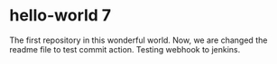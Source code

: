 # hello-world 7
 The first repository in this wonderful world.
 Now, we are changed the readme file to test commit action. Testing webhook to jenkins. 
